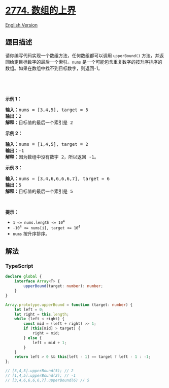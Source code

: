 # [2774. 数组的上界](https://leetcode.cn/problems/array-upper-bound)

[English Version](/solution/2700-2799/2774.Array%20Upper%20Bound/README_EN.md)

## 题目描述

<!-- 这里写题目描述 -->

<p>请你编写代码实现一个数组方法，任何数组都可以调用&nbsp;<code>upperBound()</code>&nbsp;方法，并返回给定目标数字的最后一个索引。<code>nums</code>&nbsp;是一个可能包含重复数字的按升序排序的数组。如果在数组中找不到目标数字，则返回-1。</p>

<p>&nbsp;</p>

<p>&nbsp;</p>

<p><b>示例 1：</b></p>

<pre>
<b>输入：</b>nums = [3,4,5], target = 5
<b>输出：</b>2
<b>解释：</b>目标值的最后一个索引是 2
</pre>

<p><strong class="example">示例 2：</strong></p>

<pre>
<b>输入：</b>nums = [1,4,5], target = 2
<b>输出：</b>-1
<b>解释：</b>因为数组中没有数字 2，所以返回 -1。</pre>

<p><strong class="example">示例 3：</strong></p>

<pre>
<b>输入：</b>nums = [3,4,6,6,6,6,7], target = 6
<b>输出：</b>5
<b>解释：</b>目标值的最后一个索引是 5
</pre>

<p>&nbsp;</p>

<p><strong>提示：</strong></p>

<ul>
	<li><code>1 &lt;= nums.length &lt;= 10<sup>4</sup></code></li>
	<li><code><font face="monospace">-10<sup>4</sup>&nbsp;&lt;= nums[i], target &lt;= 10<sup>4</sup></font></code></li>
	<li><code>nums</code>&nbsp;按升序排序。</li>
</ul>

## 解法

<!-- 这里可写通用的实现逻辑 -->

<!-- tabs:start -->

### **TypeScript**

<!-- 这里可写当前语言的特殊实现逻辑 -->

```ts
declare global {
    interface Array<T> {
        upperBound(target: number): number;
    }
}

Array.prototype.upperBound = function (target: number) {
    let left = 0;
    let right = this.length;
    while (left < right) {
        const mid = (left + right) >> 1;
        if (this[mid] > target) {
            right = mid;
        } else {
            left = mid + 1;
        }
    }
    return left > 0 && this[left - 1] == target ? left - 1 : -1;
};

// [3,4,5].upperBound(5); // 2
// [1,4,5].upperBound(2); // -1
// [3,4,6,6,6,6,7].upperBound(6) // 5
```

<!-- tabs:end -->
